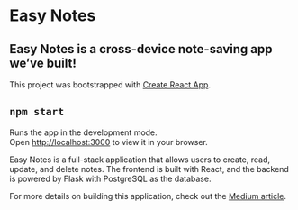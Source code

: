 # Easy Notes
## Easy Notes is a cross-device note-saving app we’ve built!

This project was bootstrapped with [Create React App](https://github.com/facebook/create-react-app).

## `npm start`

Runs the app in the development mode.\
Open [http://localhost:3000](http://localhost:3000) to view it in your browser.


Easy Notes is a full-stack application that allows users to create, read, update, and delete notes. The frontend is built with React, and the backend is powered by Flask with PostgreSQL as the database.

For more details on building this application, check out the [Medium article](https://medium.com/@vigneshvars2001/building-easy-notes-frontend-with-react-and-backend-with-flask-postgresql-afebb3f770f2).
